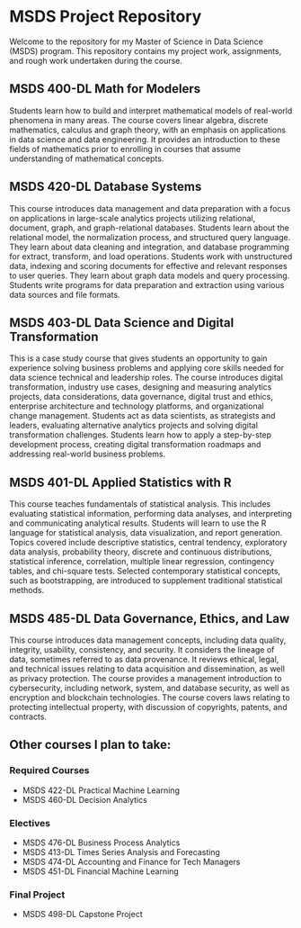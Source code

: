 # MSDS Project Repository

Welcome to the repository for my Master of Science in Data Science (MSDS) program. This repository contains my project work, assignments, and rough work undertaken during the course.

## MSDS 400-DL Math for Modelers
Students learn how to build and interpret mathematical models of real-world phenomena in many areas. The course covers linear algebra, discrete mathematics, calculus and graph theory, with an emphasis on applications in data science and data engineering. It provides an introduction to these fields of mathematics prior to enrolling in courses that assume understanding of mathematical concepts.  

## MSDS 420-DL Database Systems
This course introduces data management and data preparation with a focus on applications in large-scale analytics projects utilizing relational, document, graph, and graph-relational databases. Students learn about the relational model, the normalization process, and structured query language. They learn about data cleaning and integration, and database programming for extract, transform, and load operations. Students work with unstructured data, indexing and scoring documents for effective and relevant responses to user queries. They learn about graph data models and query processing. Students write programs for data preparation and extraction using various data sources and file formats. 

## MSDS 403-DL Data Science and Digital Transformation
This is a case study course that gives students an opportunity to gain experience solving business problems and applying core skills needed for data science technical and leadership roles. The course introduces digital transformation, industry use cases, designing and measuring analytics projects, data considerations, data governance, digital trust and ethics, enterprise architecture and technology platforms, and organizational change management. Students act as data scientists, as strategists and leaders, evaluating alternative analytics projects and solving digital transformation challenges. Students learn how to apply a step-by-step development process, creating digital transformation roadmaps and addressing real-world business problems.

## MSDS 401-DL Applied Statistics with R
This course teaches fundamentals of statistical analysis. This includes evaluating statistical information, performing data analyses, and interpreting and communicating analytical results. Students will learn to use the R language for statistical analysis, data visualization, and report generation. Topics covered include descriptive statistics, central tendency, exploratory data analysis, probability theory, discrete and continuous distributions, statistical inference, correlation, multiple linear regression, contingency tables, and chi-square tests. Selected contemporary statistical concepts, such as bootstrapping, are introduced to supplement traditional statistical methods.

## MSDS 485-DL Data Governance, Ethics, and Law
This course introduces data management concepts, including data quality, integrity, usability, consistency, and security. It considers the lineage of data, sometimes referred to as data provenance. It reviews ethical, legal, and technical issues relating to data acquisition and dissemination, as well as privacy protection. The course provides a management introduction to cybersecurity, including network, system, and database security, as well as encryption and blockchain technologies. The course covers laws relating to protecting intellectual property, with discussion of copyrights, patents, and contracts.

## Other courses I plan to take:
### Required Courses
- MSDS 422-DL Practical Machine Learning	
- MSDS 460-DL Decision Analytics	

### Electives	
- MSDS 476-DL Business Process Analytics	
- MSDS 413-DL Times Series Analysis and Forecasting	
- MSDS 474-DL Accounting and Finance for Tech Managers	
- MSDS 451-DL Financial Machine Learning	

### Final Project	
- MSDS 498-DL Capstone Project
